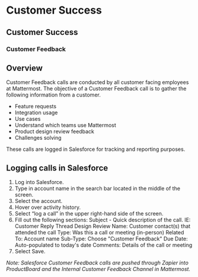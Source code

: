 # Customer Success

## Customer Success

### Customer Feedback

## Overview
Customer Feedback calls are conducted by all customer facing employees at Mattermost. The objective of a Customer Feedback call is to gather the following information from a customer.

- Feature requests
- Integration usage
- Use cases
- Understand which teams use Mattermost
- Product design review feedback
- Challenges solving

These calls are logged in Salesforce for tracking and reporting purposes.  

## Logging calls in Salesforce

1. Log into Salesforce.
2. Type in account name in the search bar located in the middle of the screen.
3. Select the account.
4. Hover over activity history.
5. Select “log a call” in the upper right-hand side of the screen.
6. Fill out the following sections:
   Subject - Quick description of the call.  IE: Customer Reply Thread Design Review
   Name: Customer contact(s) that attended the call
   Type: Was this a call or meeting (in-person)
   Related To: Account name
   Sub-Type: Choose "Customer Feedback"
   Due Date: Auto-populated to today's date
   Comments: Details of the call or meeting
 7. Select Save.
 
 _Note: Salesforce Customer Feedback calls are pushed through Zapier into ProductBoard and the Internal Customer Feedback Channel in Mattermost._



